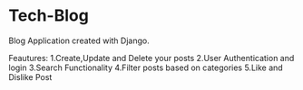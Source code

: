 # Tech-Blog


Blog Application created with Django.

Feautures:
  1.Create,Update and Delete your posts
  2.User Authentication and login
  3.Search Functionality
  4.Filter posts based on categories
  5.Like and Dislike Post
